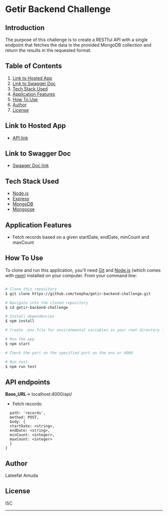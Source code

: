 # Getir Backend Challenge

## Introduction

The purpose of this challenge is to create a RESTful API with a single endpoint that fetches the data in the provided MongoDB collection and return the results in the requested format.

## Table of Contents

1. <a href="#link-to-hosted-app">Link to Hosted App</a>
2. <a href="#link-to-swagger-doc">Link to Swagger Doc</a>
3. <a href="#tech-stack-used">Tech Stack Used</a>
4. <a href="#application-features">Application Features</a>
5. <a href="#how-to-use">How To Use</a>
6. <a href="#author">Author</a>
7. <a href="#license">License</a>

## Link to Hosted App

- [API link](#)

## Link to Swagger Doc

- [Swaager Doc link](#)

## Tech Stack Used

- [Node.js](https://nodejs.org/)
- [Express](https://expressjs.com/)
- [MongoDB](https://www.mongodb.com/)
- [Mongoose](https://mongoosejs.com/)

## Application Features

- Fetch records based on a given startDate, endDate, minCount and maxCount

## How To Use

To clone and run this application, you'll need [Git](https://git-scm.com) and [Node.js](https://nodejs.org/en/download/) (which comes with [npm](http://npmjs.com)) installed on your computer. From your command line:

```bash

# Clone this repository
$ git clone https://github.com/teepha/getir-backend-challenge.git

# Navigate into the cloned repository
$ cd getir-backend-challenge

# Install dependencies
$ npm install

# Create .env file for environmental variables in your root directory like the sample.env file and provide the keys

# Run the app
$ npm start

# Check the port on the specified port on the env or 4000

# Run test
$ npm run test
```

## API endpoints

**Base_URL**-> localhost:4000/api/

  - Fetch records:
    
  ```{
    path: 'records',
    method: POST,
    body: {
    startDate: <string>,
    endDate: <string>,
    minCount: <integer>,
    maxCount: <integer>
    }
  } 
  ```
 

## Author

Lateefat Amuda

## License

ISC

---
